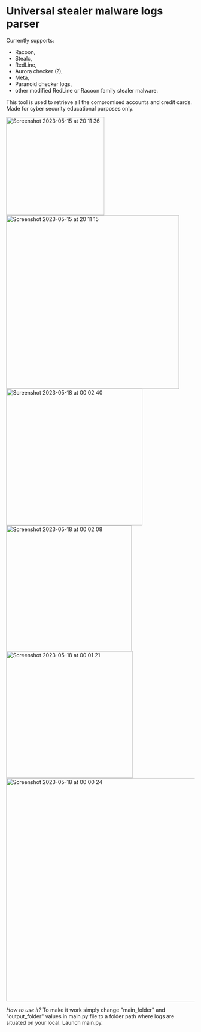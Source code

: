 # Universal stealer malware logs parser

Currently supports:
- Racoon,
- Stealc,
- RedLine,
- Aurora checker (?),
- Meta,
- Paranoid checker logs,
- other modified RedLine or Racoon family stealer malware. 

This tool is used to retrieve all the compromised accounts and credit cards.
Made for cyber security educational purposes only.

<img width="262" alt="Screenshot 2023-05-15 at 20 11 36" src="https://github.com/milxss/racoon_log_parser/assets/42537931/0552234b-ca21-42d4-bb24-c137e1b69d10"> <img width="462" alt="Screenshot 2023-05-15 at 20 11 15" src="https://github.com/milxss/racoon_log_parser/assets/42537931/f2a67bee-4c11-4fd2-8f4b-d58dd27ce74f">
<img width="364" alt="Screenshot 2023-05-18 at 00 02 40" src="https://github.com/milxss/racoon_log_parser/assets/42537931/1f6eee5d-ffbd-4943-b06e-b34c4820a4d8">
<img width="335" alt="Screenshot 2023-05-18 at 00 02 08" src="https://github.com/milxss/racoon_log_parser/assets/42537931/aa5379e3-099d-4175-8e57-9dba293de0b5">
<img width="338" alt="Screenshot 2023-05-18 at 00 01 21" src="https://github.com/milxss/racoon_log_parser/assets/42537931/be40d4ec-eba6-42ed-8b59-afe1f578bbd5">
<img width="595" alt="Screenshot 2023-05-18 at 00 00 24" src="https://github.com/milxss/racoon_log_parser/assets/42537931/2c3eb768-883a-47ba-a201-d62b49b4ac8a">


*How to use it?*
To make it work simply change "main_folder" and "output_folder" values in main.py file to a folder path where logs are situated on your local. Launch main.py.
